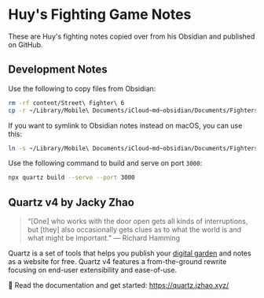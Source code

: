 # Huy's Fighting Game Notes

These are Huy's fighting notes copied over from his Obsidian and published on GitHub.

## Development Notes

Use the following to copy files from Obsidian:

```sh
rm -rf content/Street\ Fighter\ 6
cp -r ~/Library/Mobile\ Documents/iCloud~md~obsidian/Documents/Fighters/Street\ Fighter\ 6 content/Street\ Fighter\ 6
```

If you want to symlink to Obsidian notes instead on macOS, you can use this:

```sh
ln -s ~/Library/Mobile\ Documents/iCloud~md~obsidian/Documents/Fighters/Street\ Fighter\ 6 ./Street\ Fighter\ 6
```

Use the following command to build and serve on port `3000`:

```sh
npx quartz build --serve --port 3000
```

## Quartz v4 by Jacky Zhao

> “[One] who works with the door open gets all kinds of interruptions, but [they] also occasionally gets clues as to what the world is and what might be important.” — Richard Hamming

Quartz is a set of tools that helps you publish your [digital garden](https://jzhao.xyz/posts/networked-thought) and notes as a website for free.
Quartz v4 features a from-the-ground rewrite focusing on end-user extensibility and ease-of-use.

🔗 Read the documentation and get started: https://quartz.jzhao.xyz/
